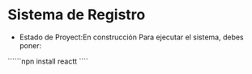 <h1>Sistema de Registro</h1>

- Estado de Proyect:En construcción
Para ejecutar el sistema, debes poner:

``````npn install reactt ````
